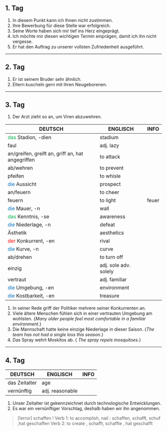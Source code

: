 
## 1. Tag

1. In diesem Punkt kann ich Ihnen nicht zustimmen.
2. Ihre Bewerbung für diese Stelle war erfolgreich.
3. Seine Worte haben sich mir tief ins Herz eingeprägt.
4. Ich möchte mir diesen wichtigen Termin einprägen, damit ich ihn nicht vergesse.
5. Er hat den Auftrag zu unserer vollsten Zufriedenheit ausgeführt.

______
## 2. Tag
1. Er ist seinem Bruder sehr ähnlich.
2. Eltern kuscheln gern mit ihren Neugeborenen.

_____
## 3. Tag

1. Der Arzt zieht so an, um Viren abzuwehren.

| DEUTSCH                                           | ENGLISCH              | INFO  |
| ------------------------------------------------- | --------------------- | ----- |
| <font color="#00b050">das</font> Stadion, -dien   | stadium               |       |
| faul                                              | adj. lazy             |       |
| an/greifen, greift an, griff an, hat angegriffen  | to attack             |       |
| ab/wehren                                         | to prevent            |       |
| pfeifen                                           | to whisle             |       |
| <font color="#0070c0">die</font> Aussicht         | prospect              |       |
| an/feuern                                         | to cheer              |       |
| feuern                                            | to light              | feuer |
| <font color="#0070c0">die</font> Mauer, -n        | wall                  |       |
| <font color="#00b050">das</font> Kenntnis, -se    | awareness             |       |
| <font color="#0070c0">die</font> Niederlage, -n   | defeat                |       |
| Ästhetik                                          | aesthetics            |       |
| <font color="#ff0000">der</font> Konkurrent, -en  | rival                 |       |
| <font color="#0070c0">die</font> Kurve, -n        | curve                 |       |
| ab/drehen                                         | to turn off           |       |
| einzig                                            | adj. sole adv. solely |       |
| vertraut                                          | adj. familiar         |       |
| <font color="#0070c0">die</font> Umgebung, -en    | environment           |       |
| <font color="#0070c0">die</font> Kostbarkeit, -en | treasure              |       |

1. In seiner Rede griff der Politiker mehrere seiner Konkurrenten an.
2. Viele ältere Menschen fühlen sich in einer vertrauten Umgebung am wohlsten. {*Many older people feel most comfortable in a familiar environment*.}
3. Die Mannschaft hatte keine einzige Niederlage in dieser Saison. {*The team has not had a single loss this season.*}
4. Das Spray wehrt Moskitos ab. { *The spray repels mosquitoes.*}

_____
## 4. Tag

| DEUTSCH       | ENGLISCH        | INFO |
| ------------- | --------------- | ---- |
| das Zeitalter | age             |      |
| vernünftig    | adj. reasonable |      |


1. Unser Zeitalter ist gekennzeichnet durch technologische Entwicklungen.
2. Es war ein vernünftiger Vorschlag, deshalb haben wir ihn angenommen.


> [!error] schaffen !
> Verb 1: to accomplish, nail : schaffen, schafft, schuf ,hat geschaffen
> Verb 2: to create , schafft, schaffte , hat geschafft 

